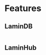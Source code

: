 # Features

## LaminDB

```{include} includes/features-lamindb.md

```

## LaminHub

```{include} includes/features-laminhub.md

```

